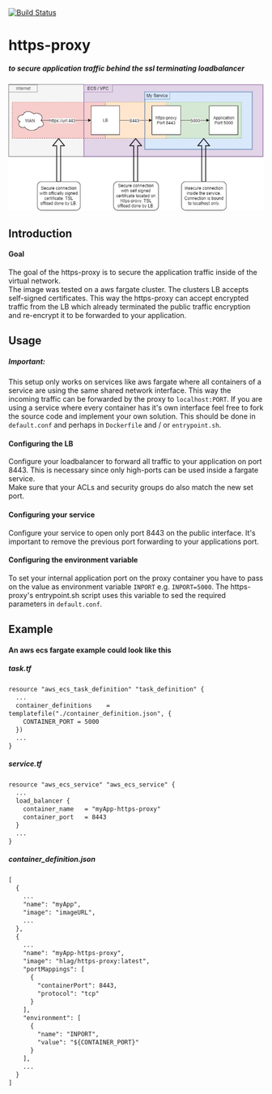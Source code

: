 [![Build Status](https://travis-ci.org/Hapag-Lloyd/https-proxy.svg?branch=master)](https://travis-ci.org/Hapag-Lloyd/https-proxy)

# https-proxy
##### to secure application traffic behind the ssl terminating loadbalancer 

![technical view](./https-proxy.jpg)

## Introduction

#### Goal

The goal of the https-proxy is to secure the application traffic
inside of the virtual network.<br>
The image was tested on a aws fargate cluster. The clusters LB
accepts self-signed certificates. This way the https-proxy can accept
encrypted traffic from the LB which already terminated the public
traffic encryption and re-encrypt it to be forwarded to your application.
<br>

## Usage

##### Important:
This setup only works on services like aws fargate where all containers
of a service are using the same shared network interface. This way
the incoming traffic can be forwarded by the proxy to
`localhost:PORT`. If you are using a service where every container
has it's own interface feel free to fork the source code and implement
your own solution. This should be done in `default.conf` and perhaps
in `Dockerfile` and / or `entrypoint.sh`.

#### Configuring the LB
Configure your loadbalancer to forward all traffic to your application
on port 8443. This is necessary since only high-ports can be used
inside a fargate service.<br>
Make sure that your ACLs and security groups do also match the new
set port.

#### Configuring your service
Configure your service to open only port 8443 on the public interface.
It's important to remove the previous port forwarding to your
applications port.<br>

#### Configuring the environment variable
To set your internal application port on the proxy container you have
to pass on the value as environment variable `INPORT` e.g. `INPORT=5000`.
The https-proxy's entrypoint.sh script uses this variable to sed the
required parameters in `default.conf`.


## Example

#### An aws ecs fargate example could look like this

##### task.tf
```hcl-terraform
resource "aws_ecs_task_definition" "task_definition" {
  ...
  container_definitions    = templatefile("./container_definition.json", {
    CONTAINER_PORT = 5000
  })
  ...
}
```

##### service.tf
```hcl-terraform
resource "aws_ecs_service" "aws_ecs_service" {
  ...
  load_balancer {
    container_name   = "myApp-https-proxy"
    container_port   = 8443
  }
  ...
}
```

##### container_definition.json
```json5
[
  {
    ...
    "name": "myApp",
    "image": "imageURL",
    ...
  },
  {
    ...
    "name": "myApp-https-proxy",
    "image": "hlag/https-proxy:latest",
    "portMappings": [
      {
        "containerPort": 8443,
        "protocol": "tcp"
      }
    ],
    "environment": [
      {
        "name": "INPORT",
        "value": "${CONTAINER_PORT}"
      }
    ],
    ...
  }
]
```
